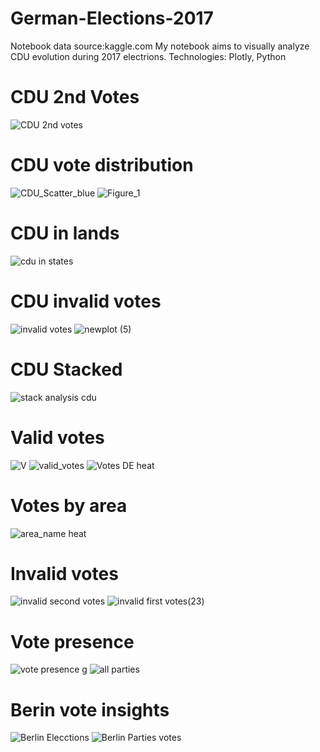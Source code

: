 # German-Elections-2017

Notebook data source:kaggle.com
My notebook aims to visually analyze CDU evolution during 2017 electrions.
Technologies: Plotly, Python



# CDU 2nd Votes 
![CDU 2nd votes](https://user-images.githubusercontent.com/47668423/96881109-39051000-147e-11eb-9c4d-89950511c5e5.png)

# CDU vote distribution
![CDU_Scatter_blue](https://user-images.githubusercontent.com/47668423/96881119-3aced380-147e-11eb-820c-168b93b18588.png)
![Figure_1](https://user-images.githubusercontent.com/47668423/96881123-3c000080-147e-11eb-865f-bbf14cc6dc32.png)

# CDU in lands
![cdu in states](https://user-images.githubusercontent.com/47668423/96882190-5a1a3080-147f-11eb-905b-e90fb51a1c6e.png)

# CDU invalid votes
![invalid votes](https://user-images.githubusercontent.com/47668423/96881132-3d312d80-147e-11eb-84e5-3f3820717815.png)
![newplot (5)](https://user-images.githubusercontent.com/47668423/96881138-3e625a80-147e-11eb-9ae0-3fd2abdcc098.png)

# CDU Stacked
![stack analysis cdu](https://user-images.githubusercontent.com/47668423/96881140-3f938780-147e-11eb-8bdb-6ade914e8b52.png)

# Valid votes
![V](https://user-images.githubusercontent.com/47668423/96881147-402c1e00-147e-11eb-9eaa-2cfe58697645.png)
![valid_votes](https://user-images.githubusercontent.com/47668423/96881151-415d4b00-147e-11eb-89f0-da5fece29181.png)
![Votes DE heat](https://user-images.githubusercontent.com/47668423/96881154-41f5e180-147e-11eb-9827-6bff907f15cb.png)

# Votes by area
![area_name heat](https://user-images.githubusercontent.com/47668423/96881157-428e7800-147e-11eb-94b7-ad993b0c3647.png)

# Invalid votes
![invalid second votes](https://user-images.githubusercontent.com/47668423/96882173-55ee1300-147f-11eb-9ddc-9ed92a50af22.png)
![invalid first votes(23)](https://user-images.githubusercontent.com/47668423/96882198-5c7c8a80-147f-11eb-9e67-d6959664bf2f.png)

# Vote presence
![vote presence g](https://user-images.githubusercontent.com/47668423/96882179-57b7d680-147f-11eb-81a7-65eb3cbfd80e.png)
![all parties](https://user-images.githubusercontent.com/47668423/96882181-57b7d680-147f-11eb-8260-6804af2f2059.png)

# Berin vote insights
![Berlin Elecctions](https://user-images.githubusercontent.com/47668423/96882183-58506d00-147f-11eb-8b30-d1f903db1bb5.png)
![Berlin Parties votes](https://user-images.githubusercontent.com/47668423/96882185-58e90380-147f-11eb-9c2c-44d30267c961.png)





